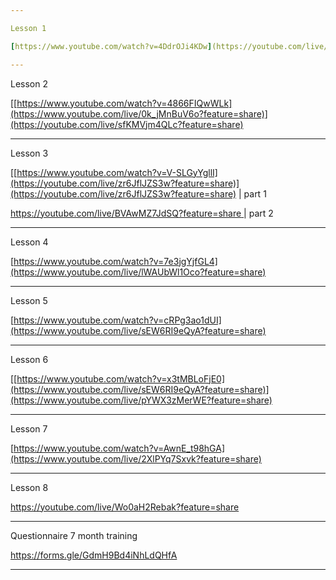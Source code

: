 ```yaml
---

Lesson 1

[https://www.youtube.com/watch?v=4DdrOJi4KDw](https://youtube.com/live/P4tWLO2l7xI?feature=share)

---
```


Lesson 2

[[https://www.youtube.com/watch?v=4866FIQwWLk](https://www.youtube.com/live/0k_jMnBuV6o?feature=share)](https://youtube.com/live/sfKMVjm4QLc?feature=share)

---

Lesson 3

[[https://www.youtube.com/watch?v=V-SLGyYgllI](https://youtube.com/live/zr6JflJZS3w?feature=share)](https://youtube.com/live/zr6JflJZS3w?feature=share) | part 1

[https://youtube.com/live/BVAwMZ7JdSQ?feature=share ](https://www.youtube.com/live/BVAwMZ7JdSQ?feature=share) | part 2

---

Lesson 4

[https://www.youtube.com/watch?v=7e3jgYjfGL4](https://www.youtube.com/live/lWAUbWl1Oco?feature=share)

---

Lesson 5

[https://www.youtube.com/watch?v=cRPg3ao1dUI](https://www.youtube.com/live/sEW6RI9eQyA?feature=share)

---

Lesson 6

[[https://www.youtube.com/watch?v=x3tMBLoFjE0](https://www.youtube.com/live/sEW6RI9eQyA?feature=share)](https://www.youtube.com/live/pYWX3zMerWE?feature=share)

--- 

Lesson 7

[https://www.youtube.com/watch?v=AwnE_t98hGA](https://www.youtube.com/live/2XlPYq7Sxvk?feature=share)

---

Lesson 8

https://youtube.com/live/Wo0aH2Rebak?feature=share

---

Questionnaire 7 month training

https://forms.gle/GdmH9Bd4iNhLdQHfA

---

